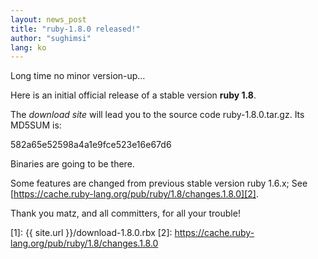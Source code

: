 ```yaml
---
layout: news_post
title: "ruby-1.8.0 released!"
author: "sughimsi"
lang: ko
---
```


Long time no minor version-up…

Here is an initial official release of a stable version **ruby 1.8**.

The _download site_ will lead you to the source code
ruby-1.8.0.tar.gz. Its MD5SUM is:

<!--
The [download site][1] will lead you to the source code
ruby-1.8.0.tar.gz. Its MD5SUM is:
-->

582a65e52598a4a1e9fce523e16e67d6

Binaries are going to be there.

Some features are changed from previous stable version ruby 1.6.x; See
[https://cache.ruby-lang.org/pub/ruby/1.8/changes.1.8.0][2].

Thank you matz, and all committers, for all your trouble!



[1]: {{ site.url }}/download-1.8.0.rbx
[2]: https://cache.ruby-lang.org/pub/ruby/1.8/changes.1.8.0
